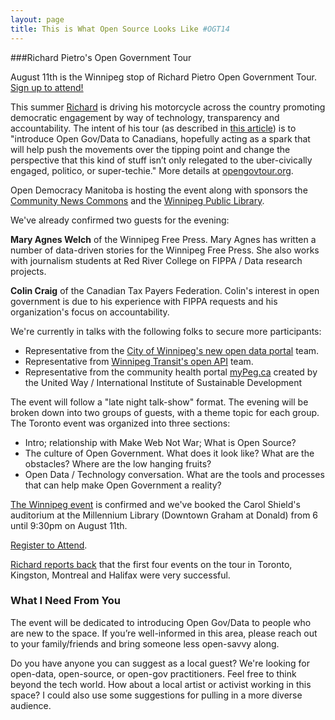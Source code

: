 ```yaml
---
layout: page
title: This is What Open Source Looks Like #OGT14
---
```


###Richard Pietro's Open Government Tour

August 11th is the Winnipeg stop of Richard Pietro Open Government Tour. [Sign up to attend!](https://www.eventbrite.ca/e/the-open-government-tour-winnipeg-tickets-12153636855?aff=efbevent)

This summer [Richard](https://twitter.com/richardpietro) is driving his motorcycle across the country promoting democratic engagement by way of technology, transparency and accountability. The intent of his tour (as described in [this article](http://o.canada.com/technology/internet/its-time-to-make-civic-engagement-sexy-again)) is to "introduce Open Gov/Data to Canadians, hopefully acting as a spark that will help push the movements over the tipping point and change the perspective that this kind of stuff isn’t only relegated to the uber-civically engaged, politico, or super-techie." More details at [opengovtour.org](http://opengovtour.org).

Open Democracy Manitoba is hosting the event along with sponsors the [Community News Commons](ihttp://www.communitynewscommons.org/) and the [Winnipeg Public Library](http://wpl.winnipeg.ca/library/).

We've already confirmed two guests for the evening:

**Mary Agnes Welch** of the Winnipeg Free Press. Mary Agnes has written a number of data-driven stories for the Winnipeg Free Press. She also works with journalism students at Red River College on FIPPA / Data research projects.

**Colin Craig** of the Canadian Tax Payers Federation. Colin's interest in open government is due to his experience with FIPPA requests and his organization's focus on accountability.

We're currently in talks with the following folks to secure more participants:

* Representative from the [City of Winnipeg's new open data portal](http://data.winnipeg.ca) team.
* Representative from [Winnipeg Transit's open API](http://api.winnipegtransit.com/home/api) team.
* Representative from the community health portal [myPeg.ca](mypeg.ca) created by the United Way / International Institute of Sustainable Development

The event will follow a "late night talk-show" format. The evening will be broken down into two groups of guests, with a theme topic for each group. The Toronto event was organized into three sections:

* Intro; relationship with Make Web Not War; What is Open Source?
* The culture of Open Government. What does it look like? What are the obstacles? Where are the low hanging fruits?
* Open Data / Technology conversation. What are the tools and processes that can help make Open Government a reality?

[The Winnipeg event](https://www.eventbrite.ca/e/the-open-government-tour-winnipeg-tickets-12153636855?aff=efbevent) is confirmed and we've booked the Carol Shield's auditorium at the Millennium Library (Downtown Graham at Donald) from 6 until 9:30pm on August 11th.

[Register to Attend](https://www.eventbrite.ca/e/the-open-government-tour-winnipeg-tickets-12153636855?aff=efbevent).

[Richard reports back](http://us8.campaign-archive1.com/home/?u=b94b0db339ea741f039bcb481&id=c8e6419b9b) that the first four events on the tour in Toronto, Kingston, Montreal and Halifax were very successful.

### What I Need From You

The event will be dedicated to introducing Open Gov/Data to people who are new to the space. If you’re well-informed in this area, please reach out to your family/friends and bring someone less open-savvy along.

Do you have anyone you can suggest as a local guest? We're looking for open-data, open-source, or open-gov practitioners. Feel free to think beyond the tech world. How about a local artist or activist working in this space? I could also use some suggestions for pulling in a more diverse audience.




